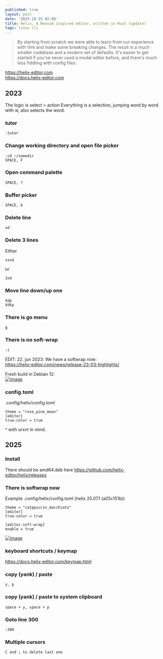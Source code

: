 ```yaml
---
published: true
layout: post
date: '2025-10-25 02:00'
title: Helix, A Neovim inspired editor, written in Rust (update)
tags: linux cli 
---
```

> By starting from scratch we were able to learn from our experience with Vim and make some breaking changes. The result is a much smaller codebase and a modern set of defaults. It's easier to get started if you've never used a modal editor before, and there's much less fiddling with config files.

<https://helix-editor.com>  
<https://docs.helix-editor.com> 
        
## 2023

The logic is select > action
Everything is a selection, jumping word by word with w, also selects the word.

### tutor

    :tutor

### Change working directory and open file picker

    :cd ~/somedir
    SPACE, F

### Open command palette

    SPACE, ?
        
### Buffer picker

    SPACE, b
        
### Delete line

    xd

### Delete 3 lines

Either

    xxxd

or

    3xd    
        
### Move line down/up one
    
    Xdp
    Xdkp
        
### There is go menu

    g

### There is no soft-wrap

    :(

EDIT: 22. jun 2023: We have a softwrap now:  
<https://helix-editor.com/news/release-23-03-highlights/>

Fresh build in Debian 12:  
[![image](https://thumbs2.imgbox.com/bf/9e/dMxuohkm_t.png)](https://images2.imgbox.com/bf/9e/dMxuohkm_o.png)

### config.toml

.config/helix/config.toml

    theme = "rose_pine_moon"
    [editor]
    true-color = true

^ with urxvt in mind.

## 2025

### Install

There should be amd64.deb here
<https://github.com/helix-editor/helix/releases>

### There is softwrap now

Example .config/helix/config.toml (helix 25.07.1 (a05c151b))

    theme = "catppuccin_macchiato"
    [editor]
    true-color = true

    [editor.soft-wrap]
    enable = true

[![image](https://thumbs2.imgbox.com/12/d2/SXFq4L7f_t.png)](https://images2.imgbox.com/12/d2/SXFq4L7f_o.png)

### keyboard shortcuts / keymap

<https://docs.helix-editor.com/keymap.html>

### copy (yank) / paste

    y, p

### copy (yank) / paste to system clipboard

    space + y, space + p

### Goto line 300

    :300

### Multiple cursors

    C and ; to delete last one 
